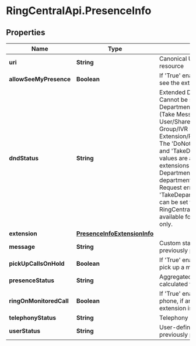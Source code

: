 # RingCentralApi.PresenceInfo

## Properties
Name | Type | Description | Notes
------------ | ------------- | ------------- | -------------
**uri** | **String** | Canonical URI of a presence info resource | [optional] 
**allowSeeMyPresence** | **Boolean** | If &#39;True&#39; enables other extensions to see the extension presence status | [optional] 
**dndStatus** | **String** | Extended DnD (Do not Disturb) status. Cannot be set for Department/Announcement/Voicemail (Take Messages Only)/Fax User/Shared Lines Group/Paging Only Group/IVR Menu/Application Extension/Park Location extensions. The &#39;DoNotAcceptDepartmentCalls&#39; and &#39;TakeDepartmentCallsOnly&#39; values are applicable only for extensions - members of a Department; if these values are set for department outsiders, the 400 Bad Request error code is returned. The &#39;TakeDepartmentCallsOnly&#39; status can be set through the old RingCentral user interface and is available for some migrated accounts only. | [optional] 
**extension** | [**PresenceInfoExtensionInfo**](PresenceInfoExtensionInfo.md) |  | [optional] 
**message** | **String** | Custom status message (as previously published by user) | [optional] 
**pickUpCallsOnHold** | **Boolean** | If &#39;True&#39; enables the extension user to pick up a monitored line on hold | [optional] 
**presenceStatus** | **String** | Aggregated presence status, calculated from a number of sources | [optional] 
**ringOnMonitoredCall** | **Boolean** | If &#39;True&#39; enables to ring extension phone, if any user monitored by this extension is ringing | [optional] 
**telephonyStatus** | **String** | Telephony presence status | [optional] 
**userStatus** | **String** | User-defined presence status (as previously published by the user) | [optional] 


